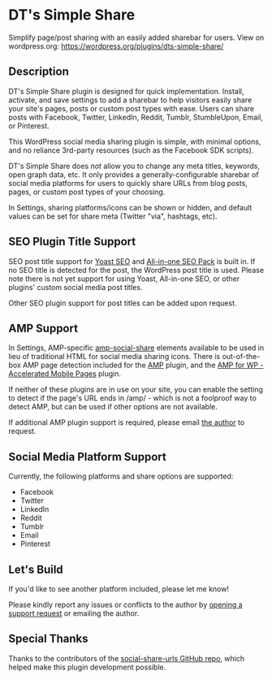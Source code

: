 # DT's Simple Share

Simplify page/post sharing with an easily added sharebar for users. View on wordpress.org: https://wordpress.org/plugins/dts-simple-share/

## Description

DT's Simple Share plugin is designed for quick implementation. Install, activate, and save settings to add a sharebar to help visitors easily share your site's pages, posts or custom post types with ease. Users can share posts with Facebook, Twitter, LinkedIn, Reddit, Tumblr, StumbleUpon, Email, or Pinterest.

This WordPress social media sharing plugin is simple, with minimal options, and no reliance 3rd-party resources (such as the Facebook SDK scripts).

DT's Simple Share does *not* allow you to change any meta titles, keywords, open graph data, etc. It only provides a generally-configurable sharebar of social media platforms for users to quickly share URLs from blog posts, pages, or custom post types of your choosing.

In Settings, sharing platforms/icons can be shown or hidden, and default values can be set for share meta (Twitter "via", hashtags, etc).

## SEO Plugin Title Support

SEO post title support for [Yoast SEO](https://wordpress.org/plugins/wordpress-seo/) and [All-in-one SEO Pack](https://wordpress.org/plugins/all-in-one-seo-pack/) is built in. If no SEO title is detected for the post, the WordPress post title is used. Please note there is not yet support for using Yoast, All-in-one SEO, or other plugins' custom social media post titles.

Other SEO plugin support for post titles can be added upon request.

## AMP Support

In Settings, AMP-specific [amp-social-share](https://amp.dev/documentation/components/amp-social-share/) elements available to be used in lieu of traditional HTML for social media sharing icons. There is out-of-the-box AMP page detection included for the [AMP](https://wordpress.org/plugins/amp/) plugin, and the [AMP for WP - Accelerated Mobile Pages](https://wordpress.org/plugins/accelerated-mobile-pages/) plugin. 

If neither of these plugins are in use on your site, you can enable the setting to detect if the page's URL ends in /amp/ - which is not a foolproof way to detect AMP, but can be used if other options are not available.

If additional AMP plugin support is required, please email [the author](https://profiles.wordpress.org/missionmike/) to request.

## Social Media Platform Support

Currently, the following platforms and share options are supported:

* Facebook
* Twitter
* LinkedIn
* Reddit
* Tumblr
* Email
* Pinterest

## Let's Build

If you'd like to see another platform included, please let me know!

Please kindly report any issues or conflicts to the author by [opening a support request](https://wordpress.org/support/plugin/dts-simple-share/) or emailing the author.

## Special Thanks

Thanks to the contributors of the [social-share-urls GitHub repo](https://github.com/bradvin/social-share-urls), which helped make this plugin development possible.
